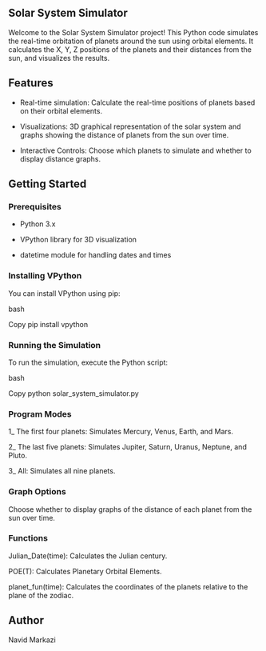 ## Solar System Simulator
Welcome to the Solar System Simulator project! This Python code simulates the real-time orbitation of planets around the sun using orbital elements. It calculates the X, Y, Z positions of the planets and their distances from the sun, and visualizes the results.

## Features
* Real-time simulation: Calculate the real-time positions of planets based on their orbital elements.
  
* Visualizations: 3D graphical representation of the solar system and graphs showing the distance of planets from the sun over time.

* Interactive Controls: Choose which planets to simulate and whether to display distance graphs.

## Getting Started
### Prerequisites
* Python 3.x

* VPython library for 3D visualization

* datetime module for handling dates and times

### Installing VPython
You can install VPython using pip:

bash

Copy
pip install vpython
### Running the Simulation
To run the simulation, execute the Python script:

bash

Copy
python solar_system_simulator.py
### Program Modes
1_ The first four planets: Simulates Mercury, Venus, Earth, and Mars.

2_ The last five planets: Simulates Jupiter, Saturn, Uranus, Neptune, and Pluto.

3_ All: Simulates all nine planets.

### Graph Options
Choose whether to display graphs of the distance of each planet from the sun over time.

### Functions
Julian_Date(time): Calculates the Julian century.

POE(T): Calculates Planetary Orbital Elements.

planet_fun(time): Calculates the coordinates of the planets relative to the plane of the zodiac.


## Author
Navid Markazi
